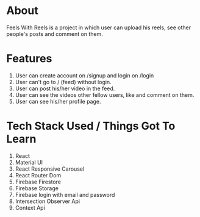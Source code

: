 # About
Feels With Reels is a project in which user can upload his reels, see other people's posts and comment on them.

# Features
1.  User can create account on /signup and login on /login
2.  User can't go to / (feed) without login.
3.  User can post his/her video in the feed. 
4. User can see the videos other fellow users, like and comment on them.
5. User can see his/her profile page.

# Tech Stack Used / Things Got To Learn
1. React
2. Material UI
3. React Responsive Carousel
4. React Router Dom 
5. Firebase Firestore
5. Firebase Storage
6. Firebase login with email and password
7. Intersection Observer Api
8. Context Api